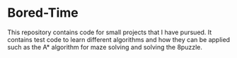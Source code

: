 # Bored-Time
This repository contains code for small projects that I have pursued. It contains test code to learn different algorithms and how they can be applied such as the A* algorithm for maze solving and solving the 8puzzle.
